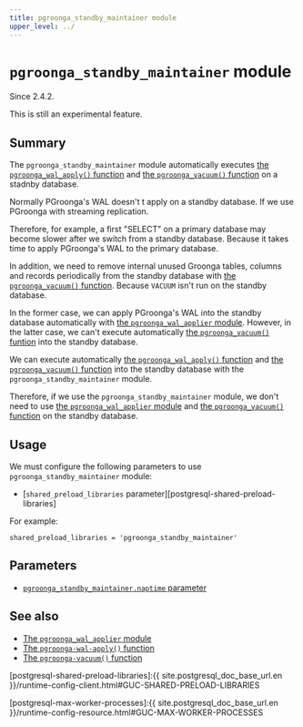 ```yaml
---
title: pgroonga_standby_maintainer module
upper_level: ../
---
```


# `pgroonga_standby_maintainer` module

Since 2.4.2.

This is still an experimental feature.

## Summary

The `pgroonga_standby_maintainer` module automatically executes [the `pgroonga_wal_apply()` function][pgroonga-wal-apply] and [the `pgroonga_vacuum()` function][pgroonga-vacuum] on a stadnby database.

Normally PGroonga's WAL doesn't t apply on a standby database.
If we use PGroonga with streaming replication.

Therefore, for example, a first \"SELECT\" on a primary database may become slower after we switch from a standby database. Because it takes time to apply PGroonga's WAL to the primary database.

In addition, we need to remove internal unused Groonga tables, columns and records periodically from the standby database with [the `pgroonga_vacuum()` function][pgroonga-vacuum]. Because `VACUUM` isn't run on the standby database.

In the former case, we can apply PGroonga's WAL into the standby database automatically with [the `pgroonga_wal_applier` module][pgroonga-wal-applier]. However, in the latter case, we can't execute automatically [the `pgroonga_vacuum()` funtion][pgroonga-vacuum] into the standby database.

We can execute automatically [the `pgroonga_wal_apply()` function][pgroonga-wal-apply] and [the `pgroonga_vacuum()` function][pgroonga-vacuum] into the standby database with the `pgroonga_standby_maintainer` module.

Therefore, if we use the `pgroonga_standby_maintainer` module, we don't need to use [the `pgroonga_wal_applier` module][pgroonga-wal-applier] and [the `pgroonga_vacuum()` function][pgroonga-vacuum] on the standby database.

## Usage

We must configure the following parameters to use `pgroonga_standby_maintainer` module:

  * [`shared_preload_libraries` parameter][postgresql-shared-preload-libraries]

For example:

```text
shared_preload_libraries = 'pgroonga_standby_maintainer'
```

## Parameters

  * [`pgroonga_standby_maintainer.naptime` parameter][pgroonga-standby-maintainer-naptime]

## See also

  * [The `pgroonga_wal_applier` module][pgroonga-wal-applier]
  * [The `pgroonga-wal-apply()` function][pgroonga-wal-apply]
  * [The `pgroonga-vacuum()` function][pgroonga-vacuum]


[pgroonga-wal-applier]:./pgroonga-wal-applier.html
[pgroonga-wal-apply]:../functions/pgroonga-wal-apply.html
[pgroonga-vacuum]:../functions/pgroonga-vacuum.html

[postgresql-shared-preload-libraries]:{{ site.postgresql_doc_base_url.en }}/runtime-config-client.html#GUC-SHARED-PRELOAD-LIBRARIES

[postgresql-max-worker-processes]:{{ site.postgresql_doc_base_url.en }}/runtime-config-resource.html#GUC-MAX-WORKER-PROCESSES

[pgroonga-standby-maintainer-naptime]:../parameters/pgroonga-standby-maintainer-naptime.html
